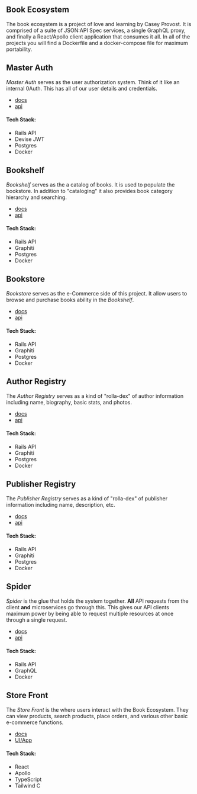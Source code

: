## Book Ecosystem
  
The book ecosystem is a project of love and learning by Casey Provost. It is comprised of a suite of JSON:API Spec services, a single GraphQL proxy, and finally a React/Apollo client application that consumes it all. In all of the projects you will find a Dockerfile and a docker-compose file for maximum portability. 

## Master Auth                                                  

*Master Auth* serves as the user authorization system. Think of it like an internal 0Auth. This has all of our user details and credentials.

* [docs](https://github.com/caseyprovost/master_auth)
* [api](http://master-auth.book-ecosystem.dev)

#### Tech Stack:

* Rails API
* Devise JWT
* Postgres
* Docker

## Bookshelf

*Bookshelf* serves as the a catalog of books. It is used to populate the bookstore. In addition to "cataloging" it also provides book category hierarchy and searching.

* [docs](https://github.com/caseyprovost/bookshelf)
* [api](http://bookshelf.book-ecosystem.dev)

#### Tech Stack:

* Rails API
* Graphiti
* Postgres
* Docker

## Bookstore

*Bookstore* serves as the e-Commerce side of this project. It allow users to browse and purchase books ability in the *Bookshelf*.

* [docs](https://github.com/caseyprovost/book_store)
* [api](https://ruby-bookstore.herokuapp.com/)

#### Tech Stack:

* Rails API
* Graphiti
* Postgres
* Docker

## Author Registry

The *Author Registry* serves as a kind of "rolla-dex" of author information including name, biography, basic stats, and photos.

* [docs](https://github.com/caseyprovost/author_registry)
* [api](http://author-registry.book-ecosystem.dev/v1/)

#### Tech Stack:

* Rails API
* Graphiti
* Postgres
* Docker

## Publisher Registry

The *Publisher Registry* serves as a kind of "rolla-dex" of publisher information including name, description, etc.

* [docs](https://github.com/caseyprovost/publisher_registry)
* [api](http://publisher-registry.book-ecosystem.dev/v1)

#### Tech Stack:

* Rails API
* Graphiti
* Postgres
* Docker

## Spider

*Spider* is the glue that holds the system together. **All** API requests from the client **and** microservices go through this. This gives our API clients maximum power by being able to request multiple resources at once through a single request.

* [docs](https://github.com/caseyprovost/spider)
* [api](https://spider-web-proxy.herokuapp.com/graphql)

#### Tech Stack:

* Rails API
* GraphQL
* Docker


## Store Front

The *Store Front* is the where users interact with the Book Ecosystem. They can view products, search products, place orders, and various other basic e-commerce functions.

* [docs](https://github.com/caseyprovost/store_front)
* [UI/App](https://ruby-store-front.herokuapp.com/)

#### Tech Stack:

* React
* Apollo
* TypeScript
* Tailwind C
